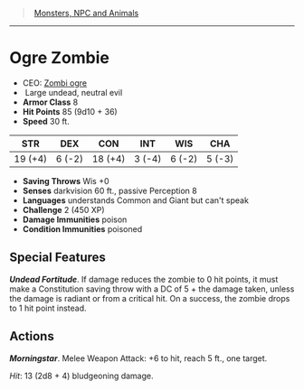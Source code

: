 ﻿---
!MonsterItem
Family: MonsterVO
Type: undead
Size: Large
Alignment: neutral evil
ArmorClass: 8
HitPoints: 85 (9d10 + 36)
Speed: 30 ft.
Strength: 19 (+4)
Dexterity: ' 6 (-2)'
Constitution: 18 (+4)
Intelligence: ' 3 (-4)'
Wisdom: ' 6 (-2)'
Charisma: ' 5 (-3)'
SavingThrows: Wis +0
DamageImmunities: poison
ConditionImmunities: poisoned
Senses: darkvision 60 ft., passive Perception 8
Languages: understands Common and Giant but can't speak
Challenge: 2 (450 XP)
Id: monsters_vo.md#ogre-zombie
ParentLink: monsters_vo.md#monsters-npc-and-animals
Name: Ogre Zombie
ParentName: Monsters, NPC and Animals
NameLevel: 1
AltName: '[Zombi ogre](hd_monsters_zombi_ogre.md)'
Attributes:
  Name: Ogre Zombie
  Markdown: >+
    # <!--Name-->Ogre Zombie<!--/Name-->


    - CEO: <!--AltName-->[Zombi ogre](hd_monsters_zombi_ogre.md)<!--/AltName-->

    -  <!--Size-->Large<!--/Size--> <!--Type-->undead<!--/Type-->, <!--Alignment-->neutral evil<!--/Alignment-->

    - **Armor Class** <!--ArmorClass-->8<!--/ArmorClass-->

    - **Hit Points** <!--HitPoints-->85 (9d10 + 36)<!--/HitPoints-->

    - **Speed** <!--Speed-->30 ft.<!--/Speed-->


    |STR|DEX|CON|INT|WIS|CHA|

    |---|---|---|---|---|---|

    |<!--Strength-->19 (+4)<!--/Strength-->|<!--Dexterity--> 6 (-2)<!--/Dexterity-->|<!--Constitution-->18 (+4)<!--/Constitution-->|<!--Intelligence--> 3 (-4)<!--/Intelligence-->|<!--Wisdom--> 6 (-2)<!--/Wisdom-->|<!--Charisma--> 5 (-3)<!--/Charisma-->|


    - **Saving Throws** <!--SavingThrows-->Wis +0<!--/SavingThrows-->

    - **Senses** <!--Senses-->darkvision 60 ft., passive Perception 8<!--/Senses-->

    - **Languages** <!--Languages-->understands Common and Giant but can't speak<!--/Languages-->

    - **Challenge** <!--Challenge-->2 (450 XP)<!--/Challenge-->

    - **Damage Immunities** <!--DamageImmunities-->poison<!--/DamageImmunities-->

    - **Condition Immunities** <!--ConditionImmunities-->poisoned<!--/ConditionImmunities-->


    ## Special Features


    **_Undead Fortitude_**. If damage reduces the zombie to 0 hit points, it must make a Constitution saving throw with a DC of 5 + the damage taken, unless the damage is radiant or from a critical hit. On a success, the zombie drops to 1 hit point instead.


    ## Actions


    **_Morningstar_**. Melee Weapon Attack: +6 to hit, reach 5 ft., one target.


    _Hit_: 13 (2d8 + 4) bludgeoning damage.

  AltName: '[Zombi ogre](hd_monsters_zombi_ogre.md)'
  Size: Large
  Type: undead
  Alignment: neutral evil
  ArmorClass: 8
  HitPoints: 85 (9d10 + 36)
  Speed: 30 ft.
  Strength: 19 (+4)
  Dexterity: ' 6 (-2)'
  Constitution: 18 (+4)
  Intelligence: ' 3 (-4)'
  Wisdom: ' 6 (-2)'
  Charisma: ' 5 (-3)'
  SavingThrows: Wis +0
  Senses: darkvision 60 ft., passive Perception 8
  Languages: understands Common and Giant but can't speak
  Challenge: 2 (450 XP)
  DamageImmunities: poison
  ConditionImmunities: poisoned
AttributesDictionary: >+
  Name: Ogre Zombie

  Markdown: >+

    # <!--Name-->Ogre Zombie<!--/Name-->





    - CEO: <!--AltName-->[Zombi ogre](hd_monsters_zombi_ogre.md)<!--/AltName-->



    -  <!--Size-->Large<!--/Size--> <!--Type-->undead<!--/Type-->, <!--Alignment-->neutral evil<!--/Alignment-->



    - **Armor Class** <!--ArmorClass-->8<!--/ArmorClass-->



    - **Hit Points** <!--HitPoints-->85 (9d10 + 36)<!--/HitPoints-->



    - **Speed** <!--Speed-->30 ft.<!--/Speed-->





    |STR|DEX|CON|INT|WIS|CHA|



    |---|---|---|---|---|---|



    |<!--Strength-->19 (+4)<!--/Strength-->|<!--Dexterity--> 6 (-2)<!--/Dexterity-->|<!--Constitution-->18 (+4)<!--/Constitution-->|<!--Intelligence--> 3 (-4)<!--/Intelligence-->|<!--Wisdom--> 6 (-2)<!--/Wisdom-->|<!--Charisma--> 5 (-3)<!--/Charisma-->|





    - **Saving Throws** <!--SavingThrows-->Wis +0<!--/SavingThrows-->



    - **Senses** <!--Senses-->darkvision 60 ft., passive Perception 8<!--/Senses-->



    - **Languages** <!--Languages-->understands Common and Giant but can't speak<!--/Languages-->



    - **Challenge** <!--Challenge-->2 (450 XP)<!--/Challenge-->



    - **Damage Immunities** <!--DamageImmunities-->poison<!--/DamageImmunities-->



    - **Condition Immunities** <!--ConditionImmunities-->poisoned<!--/ConditionImmunities-->





    ## Special Features





    **_Undead Fortitude_**. If damage reduces the zombie to 0 hit points, it must make a Constitution saving throw with a DC of 5 + the damage taken, unless the damage is radiant or from a critical hit. On a success, the zombie drops to 1 hit point instead.





    ## Actions





    **_Morningstar_**. Melee Weapon Attack: +6 to hit, reach 5 ft., one target.





    _Hit_: 13 (2d8 + 4) bludgeoning damage.



  AltName: '[Zombi ogre](hd_monsters_zombi_ogre.md)'

  Size: Large

  Type: undead

  Alignment: neutral evil

  ArmorClass: 8

  HitPoints: 85 (9d10 + 36)

  Speed: 30 ft.

  Strength: 19 (+4)

  Dexterity: ' 6 (-2)'

  Constitution: 18 (+4)

  Intelligence: ' 3 (-4)'

  Wisdom: ' 6 (-2)'

  Charisma: ' 5 (-3)'

  SavingThrows: Wis +0

  Senses: darkvision 60 ft., passive Perception 8

  Languages: understands Common and Giant but can't speak

  Challenge: 2 (450 XP)

  DamageImmunities: poison

  ConditionImmunities: poisoned

---
> [Monsters, NPC and Animals](srd_monsters.md)

---

# Ogre Zombie

- CEO: [Zombi ogre](hd_monsters_zombi_ogre.md)
-  Large undead, neutral evil
- **Armor Class** 8
- **Hit Points** 85 (9d10 + 36)
- **Speed** 30 ft.

|STR|DEX|CON|INT|WIS|CHA|
|---|---|---|---|---|---|
|19 (+4)| 6 (-2)|18 (+4)| 3 (-4)| 6 (-2)| 5 (-3)|

- **Saving Throws** Wis +0
- **Senses** darkvision 60 ft., passive Perception 8
- **Languages** understands Common and Giant but can't speak
- **Challenge** 2 (450 XP)
- **Damage Immunities** poison
- **Condition Immunities** poisoned

## Special Features

**_Undead Fortitude_**. If damage reduces the zombie to 0 hit points, it must make a Constitution saving throw with a DC of 5 + the damage taken, unless the damage is radiant or from a critical hit. On a success, the zombie drops to 1 hit point instead.

## Actions

**_Morningstar_**. Melee Weapon Attack: +6 to hit, reach 5 ft., one target.

_Hit_: 13 (2d8 + 4) bludgeoning damage.

